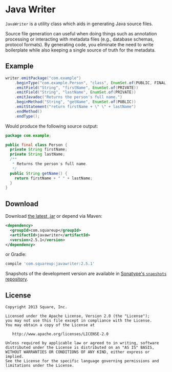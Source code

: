 Java Writer
===========

`JavaWriter` is a utility class which aids in generating Java source files.

Source file generation can useful when doing things such as annotation processing or interacting
with metadata files (e.g., database schemas, protocol formats). By generating code, you eliminate
the need to write boilerplate while also keeping a single source of truth for the metadata.



Example
-------

```java
writer.emitPackage("com.example")
    .beginType("com.example.Person", "class", EnumSet.of(PUBLIC, FINAL))
    .emitField("String", "firstName", EnumSet.of(PRIVATE))
    .emitField("String", "lastName", EnumSet.of(PRIVATE))
    .emitJavadoc("Returns the person's full name.")
    .beginMethod("String", "getName", EnumSet.of(PUBLIC))
    .emitStatement("return firstName + \" \" + lastName")
    .endMethod()
    .endType();
```

Would produce the following source output:

```java
package com.example;

public final class Person {
  private String firstName;
  private String lastName;
  /**
   * Returns the person's full name.
   */
  public String getName() {
    return firstName + " " + lastName;
  }
}
```



Download
--------

Download [the latest .jar][dl] or depend via Maven:
```xml
<dependency>
  <groupId>com.squareup</groupId>
  <artifactId>javawriter</artifactId>
  <version>2.5.1</version>
</dependency>
```
or Gradle:
```groovy
compile 'com.squareup:javawriter:2.5.1'
```

Snapshots of the development version are available in [Sonatype's `snapshots` repository][snap].



License
-------

    Copyright 2013 Square, Inc.

    Licensed under the Apache License, Version 2.0 (the "License");
    you may not use this file except in compliance with the License.
    You may obtain a copy of the License at

       http://www.apache.org/licenses/LICENSE-2.0

    Unless required by applicable law or agreed to in writing, software
    distributed under the License is distributed on an "AS IS" BASIS,
    WITHOUT WARRANTIES OR CONDITIONS OF ANY KIND, either express or implied.
    See the License for the specific language governing permissions and
    limitations under the License.



 [dl]: https://search.maven.org/remote_content?g=com.squareup&a=javawriter&v=LATEST
 [snap]: https://oss.sonatype.org/content/repositories/snapshots/
